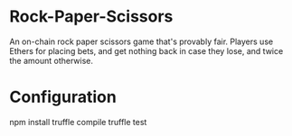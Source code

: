 # Rock-Paper-Scissors
An on-chain rock paper scissors game that's provably fair. Players use Ethers for placing bets, and get nothing back in case they lose, and twice the amount otherwise.

# Configuration
npm install 
truffle compile 
truffle test
